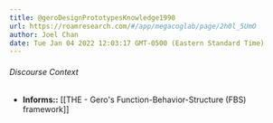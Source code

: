 ```yaml
---
title: @geroDesignPrototypesKnowledge1990
url: https://roamresearch.com/#/app/megacoglab/page/2h0l_5UmO
author: Joel Chan
date: Tue Jan 04 2022 12:03:17 GMT-0500 (Eastern Standard Time)
---
```




###### Discourse Context

- **Informs::** [[THE - Gero's Function-Behavior-Structure (FBS) framework]]
